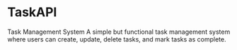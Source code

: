 # TaskAPI
Task Management System
A simple but functional task management system where users can create, update, delete tasks, and mark tasks as complete.
